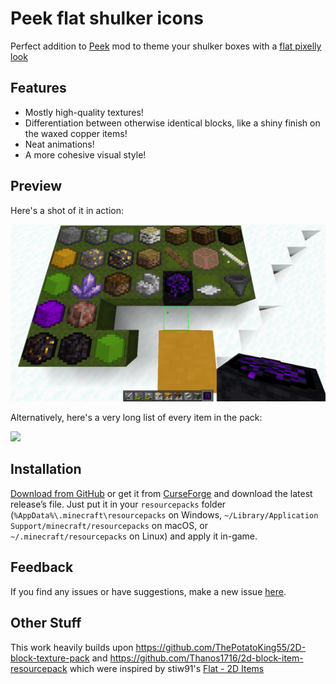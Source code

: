 Peek flat shulker icons
=======================

Perfect addition to [Peek](https://www.curseforge.com/minecraft/mc-mods/peek) mod to theme your shulker boxes with a [flat pixelly look](https://github.com/ThePotatoKing55/2D-block-texture-pack)

Features
--------

- Mostly high-quality textures!
- Differentiation between otherwise identical blocks, like a shiny finish on the waxed copper items!
- Neat animations!
- A more cohesive visual style!

Preview
-------

Here's a shot of it in action:

![](Screenshots/example.png)

Alternatively, here's a very long list of every item in the pack:

![](Screenshots/long.png)

Installation
------------

[Download from GitHub](https://github.com/johndrinkwater/peek-flat/releases/latest) or get it from [CurseForge](https://www.curseforge.com/minecraft/texture-packs/peek-flat-shulker-icons) and download the latest release’s file. Just put it in your `resourcepacks` folder (`%AppData%\.minecraft\resourcepacks` on Windows, `~/Library/Application Support/minecraft/resourcepacks` on macOS, or `~/.minecraft/resourcepacks` on Linux) and apply it in-game.

Feedback
--------

If you find any issues or have suggestions, make a new issue [here](https://github.com/johndrinkwater/peek-flat/issues).

Other Stuff
-----------

This work heavily builds upon https://github.com/ThePotatoKing55/2D-block-texture-pack and https://github.com/Thanos1716/2d-block-item-resourcepack
which were inspired by stiw91's [Flat - 2D Items](https://www.planetminecraft.com/texture-pack/flat-4806298/)
